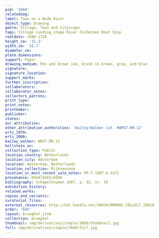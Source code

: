 ```yaml
---
pid: '3660'
relatedimg: 
label: Town on a Wide River
object_type: Drawing
genre: Village, Town and Cityscape
tags: Village Landing_stage River Fishermen Boat Ship
realdate: 1680-1720
height_cm: '21.3'
width_cm: '32.7'
diameter_cm: 
plate_dimensions: 
support: Paper
drawing_medium: Pen and brown ink, brush in brown, gray, and blue
signature: 
signature_location: 
support_marks: 
further_inscription: 
collaborators: 
collaborator_notes: 
collectors_patrons: 
print_type: 
print_notes: 
printmaker: 
publisher: 
states: 
our_attribution: 
other_attribution_authorities: 'Bailey/Walker cat. #AMST.RM.12'
ertz_1979: 
ertz_2008: 
bailey_walker: AMST.RM.12
hollstein_no: 
collection_type: Public
location_country: Netherlands
location_city: Amsterdam
location: Amsterdam, Netherlands
location_collection: Rijksmuseum
location_or_most_recent_sale_notes: RP-T-1897-A-3372
provenance: 6564|6565|6566
bibliography: Schapelhouman 1987, p. 32, nr. 19
exhibition_history: 
related_works: 
copies_and_variants: 
curatorial_files: 
external_resources: http://hdl.handle.net/10934/RM0001.COLLECT.28019
order: '695'
layout: brueghel_item
collection: brueghel
thumbnail: img/derivatives/simple/3660/thumbnail.jpg
full: img/derivatives/simple/3660/full.jpg
---
```


